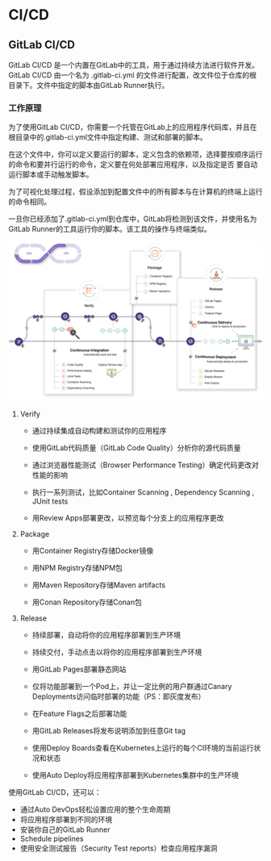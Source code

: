 # CI/CD



## GitLab CI/CD

GitLab CI/CD 是一个内置在GitLab中的工具，用于通过持续方法进行软件开发。GitLab CI/CD 由一个名为 .gitlab-ci.yml 的文件进行配置，改文件位于仓库的根目录下。文件中指定的脚本由GitLab Runner执行。

### 工作原理

为了使用GitLab CI/CD，你需要一个托管在GitLab上的应用程序代码库，并且在根目录中的.gitlab-ci.yml文件中指定构建、测试和部署的脚本。

在这个文件中，你可以定义要运行的脚本，定义包含的依赖项，选择要按顺序运行的命令和要并行运行的命令，定义要在何处部署应用程序，以及指定是否 要自动运行脚本或手动触发脚本。 

为了可视化处理过程，假设添加到配置文件中的所有脚本与在计算机的终端上运行的命令相同。

一旦你已经添加了.gitlab-ci.yml到仓库中，GitLab将检测到该文件，并使用名为GitLab Runner的工具运行你的脚本。该工具的操作与终端类似。

![img](https://raw.githubusercontent.com/Simin-hub/Picture/master/img/874963-20200203191024392-1340530589.png)

1. Verify

   - 通过持续集成自动构建和测试你的应用程序

   - 使用GitLab代码质量（GitLab Code Quality）分析你的源代码质量

   - 通过浏览器性能测试（Browser Performance Testing）确定代码更改对性能的影响

   - 执行一系列测试，比如Container Scanning , Dependency Scanning , JUnit tests

   - 用Review Apps部署更改，以预览每个分支上的应用程序更改 

2. Package

   - 用Container Registry存储Docker镜像

   - 用NPM Registry存储NPM包

   - 用Maven Repository存储Maven artifacts

   - 用Conan Repository存储Conan包 

3. Release

   - 持续部署，自动将你的应用程序部署到生产环境

   - 持续交付，手动点击以将你的应用程序部署到生产环境

   - 用GitLab Pages部署静态网站

   - 仅将功能部署到一个Pod上，并让一定比例的用户群通过Canary Deployments访问临时部署的功能（PS：即灰度发布）

   - 在Feature Flags之后部署功能

   - 用GitLab Releases将发布说明添加到任意Git tag

   - 使用Deploy Boards查看在Kubernetes上运行的每个CI环境的当前运行状况和状态

   - 使用Auto Deploy将应用程序部署到Kubernetes集群中的生产环境 

使用GitLab CI/CD，还可以：

- 通过Auto DevOps轻松设置应用的整个生命周期
- 将应用程序部署到不同的环境
- 安装你自己的GitLab Runner
- Schedule pipelines
- 使用安全测试报告（Security Test reports）检查应用程序漏洞 